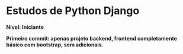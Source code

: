 <h1> Estudos de Python Django</h1>

<p><strong>Nível:<strong> Iniciante</p>

<p>Primeiro commit: apenas projeto backend, frontend completamente básico com bootstrap, sem adicionais.</p>